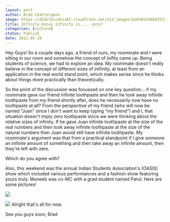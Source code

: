 ```yaml
---
layout: post
author: Brad Chattergoon
image: https://d24slhcvzhzz82.cloudfront.net/old_images/6a0105349b8251970b016766933ce1970b-800wi.jpg
title: Infinity minus infinity is.... zero? 
categories: [culture]
status: Publish
date: 2012-05-19
---
```


Hey Guys! So a couple days ago, a friend of ours, my roommate and I were sitting in our room and somehow the concept of inifity came up. Being students of science, we had to explore an idea. My roommate doesn't really believe in the concept of different sizes of inifinity, at least from an application in the real world stand point, which makes sense since he thinks about things more practically than theoretically.

So the point of the discussion was focussed on one key question... if my roommate gave our friend infinite toothpaste and then he took away infinite toothpaste from my friend shortly after, does he necessarily now have no toothpaste at all? From the perspective of my friend (who will now be named "Juan" since I don't want to keep typing "my friend") and I, that situation doesn't imply zero toothpaste since we were thinking about the relative sizes of infinity. If he gave Juan infinite toothpaste at the size of the real numbers and then took away infinite toothpaste at the size of the natural numbers then Juan would still have infinite toothpaste. 
My roommate's argument was that from a practical standpoint if I give someone an infinite amount of something and then take away an infinite amount, then they're left with zero.

Which do you agree with?

Also, this weekend was the annual Indian Students Association's (OASIS) show which included various performances and a fashion show featuring yours truly. Muneeb was co-MC with a grad student named Parul. Here are some pictures!


![](https://d24slhcvzhzz82.cloudfront.net/old_images/6a0105349b8251970b0163059f5dbd970d-800wi.jpg)

![](https://d24slhcvzhzz82.cloudfront.net/old_images/6a0105349b8251970b016766933fab970b-800wi.jpg)
Alright that's all for now.

See you guys soon,
Brad
